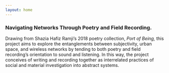 ```yaml
---
layout: home
---
```

<h3>Navigating Networks Through Poetry and Field Recording.</h3>

Drawing from Shazia Hafiz Ramji’s 2018 poetry collection,<i> Port of Being,</i> this project aims to explore the entanglements between subjectivity, urban space, and wireless networks by tending to both poetry and field recording’s orientation to sound and listening. In this way, the project conceives of writing and recording together as interrelated practices of social and material investigation into abstract systems. 